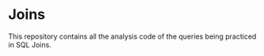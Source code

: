 # Joins
This repository contains all the analysis code of the queries being practiced in SQL Joins.
